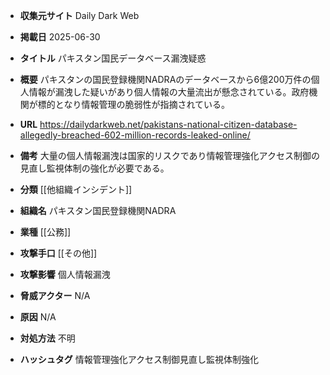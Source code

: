 - **収集元サイト**
Daily Dark Web

- **掲載日**
2025-06-30

- **タイトル**
パキスタン国民データベース漏洩疑惑

- **概要**
パキスタンの国民登録機関NADRAのデータベースから6億200万件の個人情報が漏洩した疑いがあり個人情報の大量流出が懸念されている。政府機関が標的となり情報管理の脆弱性が指摘されている。

- **URL**
https://dailydarkweb.net/pakistans-national-citizen-database-allegedly-breached-602-million-records-leaked-online/

- **備考**
大量の個人情報漏洩は国家的リスクであり情報管理強化アクセス制御の見直し監視体制の強化が必要である。

- **分類**
[[他組織インシデント]]

- **組織名**
パキスタン国民登録機関NADRA

- **業種**
[[公務]]

- **攻撃手口**
[[その他]]

- **攻撃影響**
個人情報漏洩

- **脅威アクター**
N/A

- **原因**
N/A

- **対処方法**
不明

- **ハッシュタグ**
情報管理強化アクセス制御見直し監視体制強化
